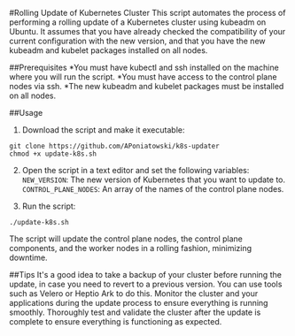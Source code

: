 #Rolling Update of Kubernetes Cluster
This script automates the process of performing a rolling update of a Kubernetes cluster using kubeadm on Ubuntu. It assumes that you have already checked the compatibility of your current configuration with the new version, and that you have the new kubeadm and kubelet packages installed on all nodes.

##Prerequisites
*You must have kubectl and ssh installed on the machine where you will run the script.
*You must have access to the control plane nodes via ssh.
*The new kubeadm and kubelet packages must be installed on all nodes.

##Usage
1. Download the script and make it executable:
``` 
git clone https://github.com/APoniatowski/k8s-updater
chmod +x update-k8s.sh
```

2. Open the script in a text editor and set the following variables:
`NEW_VERSION`: The new version of Kubernetes that you want to update to.
`CONTROL_PLANE_NODES`: An array of the names of the control plane nodes.

3. Run the script:
```
./update-k8s.sh
```
The script will update the control plane nodes, the control plane components, and the worker nodes in a rolling fashion, minimizing downtime.

##Tips
It's a good idea to take a backup of your cluster before running the update, in case you need to revert to a previous version. You can use tools such as Velero or Heptio Ark to do this.
Monitor the cluster and your applications during the update process to ensure everything is running smoothly.
Thoroughly test and validate the cluster after the update is complete to ensure everything is functioning as expected.
